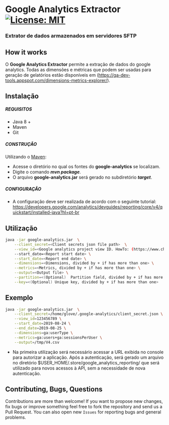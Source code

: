 # Google Analytics Extractor [![License: MIT](https://img.shields.io/badge/License-MIT-yellow.svg)](https://opensource.org/licenses/MIT)
### Extrator de dados armazenados em servidores SFTP 

## How it works

O **Google Analytics Extractor** permite a extração de dados do google analytics. Todas as dimensões e métricas que podem ser usadas para geração de gelatórios estão disponíveis em (https://ga-dev-tools.appspot.com/dimensions-metrics-explorer/).

## Instalação

##### REQUISITOS

- Java 8 +
- Maven
- Git

##### CONSTRUÇÃO

Utilizando o [Maven](https://maven.apache.org/):

- Acesse o diretório no qual os fontes do **google-analytics** se localizam.
- Digite o comando _**mvn package**_.
- O arquivo **google-analytics.jar** será gerado no subdiretório **_target_**.

##### CONFIGURAÇÂO

* A configuração deve ser realizada de acordo com o seguinte tutorial: https://developers.google.com/analytics/devguides/reporting/core/v4/quickstart/installed-java?hl=pt-br

## Utilização

```bash
java -jar google-analytics.jar  \
	--client_secret=<Client secrets json file path>  \
	--view_id=<Google analytics project view ID. HowTo: (https://www.chatnox.com/faq-items/find-google-analytics-view-id/)> \
	--start_date=<Report start date> \
	--start_date=<Report end date> \
	--dimensions=<Dimensions, divided by + if has more than one> \
	--metrics=<Metrics, divided by + if has more than one> \
	--output=<Output file> \
	--partition=<(Optional)  Partition field, divided by + if has more than one> \
	--key=<(Optional) Unique key, divided by + if has more than one> 
```

## Exemplo

```bash
java -jar google-analytics.jar  \
	--client_secret=/home/glove/.google-analytics/client_secret.json \
	--view_id=123456789 \
	--start_date=2019-08-24 \
	--end_date=2019-08-25 \
	--dimensions=ga:userType \
	--metrics=ga:users+ga:sessionsPerUser \
	--output=/tmp/V4.csv
```

* Na primeira utilização será necessário acessar a URL exibida no console para autorizar a aplicação. Após a autenticação, será gerado um arquivo no diretório $USER_HOME/.store/google_analytics_reporting/ que será utilizado para novos acessos à API, sem a necessidade de nova autenticação.

## Contributing, Bugs, Questions
Contributions are more than welcome! If you want to propose new changes, fix bugs or improve something feel free to fork the repository and send us a Pull Request. You can also open new `Issues` for reporting bugs and general problems.
